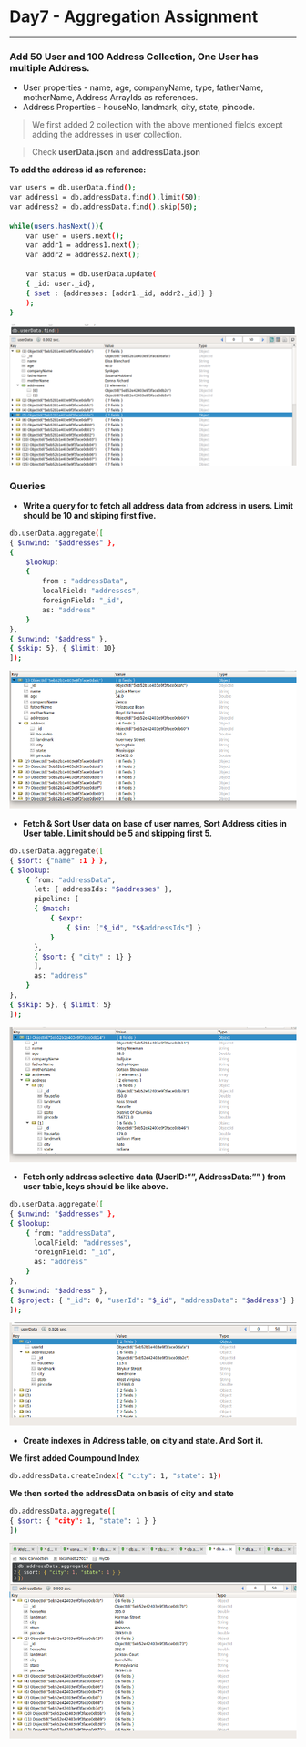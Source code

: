 # Day7 - Aggregation Assignment
---

### Add 50 User and 100 Address Collection, One User has multiple Address.
* User properties - name, age, companyName, type, fatherName, motherName, Address ArrayIds as references.  
* Address Properties - houseNo, landmark, city, state, pincode.

> We first added 2 collection with the above mentioned fields except adding the addresses in user collection.  

> Check **userData.json** and **addressData.json** 

**To add the address id as reference:**
```sh
var users = db.userData.find();
var address1 = db.addressData.find().limit(50);
var address2 = db.addressData.find().skip(50);

while(users.hasNext()){
    var user = users.next();
    var addr1 = address1.next();
    var addr2 = address2.next();
    
    var status = db.userData.update(
    { _id: user._id},
    { $set : {addresses: [addr1._id, addr2._id]} }
    );
}
```
![AddressField](./screenshots/addressField.png)

### Queries

* **Write a query for to fetch all address data from address in users. Limit should be 10 and skiping first five.**  
```sh
db.userData.aggregate([
{ $unwind: "$addresses" },
{
    $lookup:
    { 
        from : "addressData",
        localField: "addresses",
        foreignField: "_id",
        as: "address"
    }
},
{ $unwind: "$address" },
{ $skip: 5}, { $limit: 10}
]);
```
![Query1](./screenshots/query1.png)  

* **Fetch & Sort User data on base of user names, Sort Address cities in User table. Limit should be 5 and skipping first 5.**
```sh
db.userData.aggregate([
{ $sort: {"name" :1 } },
{ $lookup: 
    { from: "addressData",
      let: { addressIds: "$addresses" },
      pipeline: [
      { $match:
          { $expr: 
              { $in: ["$_id", "$$addressIds"] }
          }
      },
      { $sort: { "city" : 1} }
      ],
      as: "address"
    }
},
{ $skip: 5}, { $limit: 5}
]);
```
![Query2](./screenshots/query2.png) 

* **Fetch only address selective data (UserID:””, AddressData:”” ) from user table, keys should be like above.**  
```sh
db.userData.aggregate([
{ $unwind: "$addresses" },
{ $lookup: 
    { from: "addressData",
      localField: "addresses",
      foreignField: "_id",
      as: "address"
    }
},
{ $unwind: "$address" },
{ $project: { "_id": 0, "userId": "$_id", "addressData": "$address"} } 
]);
```
![Query3](./screenshots/query3.png) 

* **Create indexes in Address table, on city and state. And Sort it.**  

**We first added Coumpound Index**
```sh
db.addressData.createIndex({ "city": 1, "state": 1})
```  
**We then sorted the addressData on basis of city and state**  
```sh
db.addressData.aggregate([
{ $sort: { "city": 1, "state": 1 } }
])
```

![Query4](./screenshots/query4.png) 

